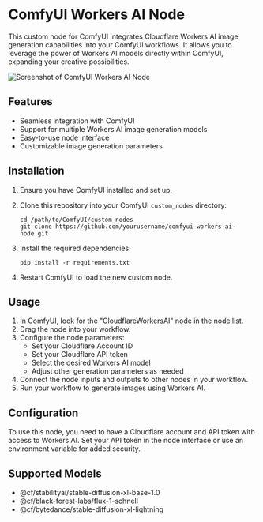# ComfyUI Workers AI Node

This custom node for ComfyUI integrates Cloudflare Workers AI image generation capabilities into your ComfyUI workflows. It allows you to leverage the power of Workers AI models directly within ComfyUI, expanding your creative possibilities.

![Screenshot of ComfyUI Workers AI Node](assets/comfyui-workers-ai-node.png)

## Features

- Seamless integration with ComfyUI
- Support for multiple Workers AI image generation models
- Easy-to-use node interface
- Customizable image generation parameters

## Installation

1. Ensure you have ComfyUI installed and set up.
2. Clone this repository into your ComfyUI `custom_nodes` directory:

   ```
   cd /path/to/ComfyUI/custom_nodes
   git clone https://github.com/yourusername/comfyui-workers-ai-node.git
   ```

3. Install the required dependencies:

   ```
   pip install -r requirements.txt
   ```

4. Restart ComfyUI to load the new custom node.

## Usage

1. In ComfyUI, look for the "CloudflareWorkersAI" node in the node list.
2. Drag the node into your workflow.
3. Configure the node parameters:
   - Set your Cloudflare Account ID 
   - Set your Cloudflare API token
   - Select the desired Workers AI model
   - Adjust other generation parameters as needed
4. Connect the node inputs and outputs to other nodes in your workflow.
5. Run your workflow to generate images using Workers AI.

## Configuration

To use this node, you need to have a Cloudflare account and API token with access to Workers AI. Set your API token in the node interface or use an environment variable for added security.

## Supported Models

- @cf/stabilityai/stable-diffusion-xl-base-1.0
- @cf/black-forest-labs/flux-1-schnell
- @cf/bytedance/stable-diffusion-xl-lightning
